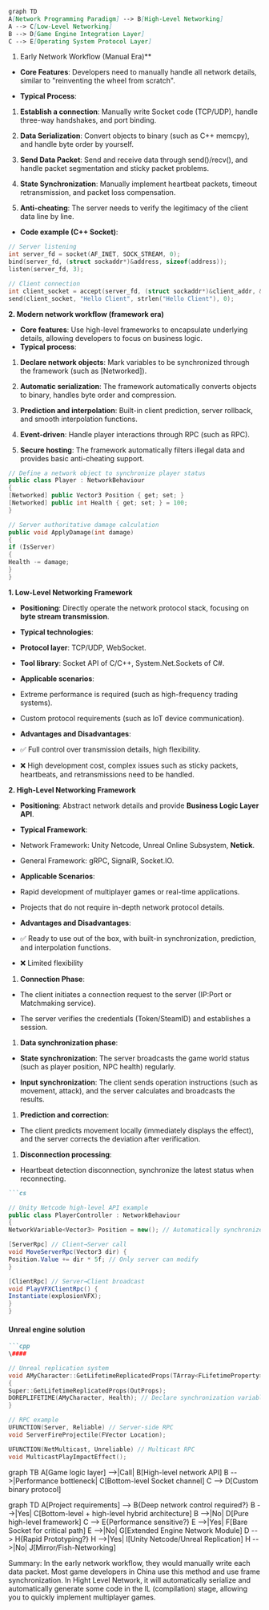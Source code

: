 ```markdown
graph TD
A[Network Programming Paradigm] --> B[High-Level Networking]
A --> C[Low-Level Networking]
B --> D[Game Engine Integration Layer]
C --> E[Operating System Protocol Layer]
```

1. Early Network Workflow (Manual Era)**
- **Core Features**: Developers need to manually handle all network details, similar to "reinventing the wheel from scratch".

- **Typical Process**:
1. **Establish a connection**: Manually write Socket code (TCP/UDP), handle three-way handshakes, and port binding.

2. **Data Serialization**: Convert objects to binary (such as C++ memcpy), and handle byte order by yourself.

3. **Send Data Packet**: Send and receive data through send()/recv(), and handle packet segmentation and sticky packet problems.

4. **State Synchronization**: Manually implement heartbeat packets, timeout retransmission, and packet loss compensation.

5. **Anti-cheating**: The server needs to verify the legitimacy of the client data line by line.
- **Code example (C++ Socket)**:

```cpp
// Server listening
int server_fd = socket(AF_INET, SOCK_STREAM, 0);
bind(server_fd, (struct sockaddr*)&address, sizeof(address));
listen(server_fd, 3);

// Client connection
int client_socket = accept(server_fd, (struct sockaddr*)&client_addr, &addr_len);
send(client_socket, "Hello Client", strlen("Hello Client"), 0);
```

**2. Modern network workflow (framework era)**

- **Core features**: Use high-level frameworks to encapsulate underlying details, allowing developers to focus on business logic.
- **Typical process**:

1. **Declare network objects**: Mark variables to be synchronized through the framework (such as [Networked]).

2. **Automatic serialization**: The framework automatically converts objects to binary, handles byte order and compression.

3. **Prediction and interpolation**: Built-in client prediction, server rollback, and smooth interpolation functions.

4. **Event-driven**: Handle player interactions through RPC (such as RPC).

5. **Secure hosting**: The framework automatically filters illegal data and provides basic anti-cheating support.

```cpp
// Define a network object to synchronize player status
public class Player : NetworkBehaviour
{
[Networked] public Vector3 Position { get; set; }
[Networked] public int Health { get; set; } = 100;
}

// Server authoritative damage calculation
public void ApplyDamage(int damage)
{
if (IsServer)
{
Health -= damage;
}
}
```

**1. Low-Level Networking Framework**

- **Positioning**: Directly operate the network protocol stack, focusing on **byte stream transmission**.

- **Typical technologies**:

- **Protocol layer**: TCP/UDP, WebSocket.

- **Tool library**: Socket API of C/C++, System.Net.Sockets of C#.

- **Applicable scenarios**:

- Extreme performance is required (such as high-frequency trading systems).

- Custom protocol requirements (such as IoT device communication).

- **Advantages and Disadvantages**:

- ✅ Full control over transmission details, high flexibility.

- ❌ High development cost, complex issues such as sticky packets, heartbeats, and retransmissions need to be handled.

**2. High-Level Networking Framework**

- **Positioning**: Abstract network details and provide **Business Logic Layer API**.

- **Typical Framework**:

- Network Framework: Unity Netcode, Unreal Online Subsystem, **Netick**.

- General Framework: gRPC, SignalR, Socket.IO.

- **Applicable Scenarios**:

- Rapid development of multiplayer games or real-time applications.

- Projects that do not require in-depth network protocol details.

- **Advantages and Disadvantages**:

- ✅ Ready to use out of the box, with built-in synchronization, prediction, and interpolation functions.

- ❌ Limited flexibility
1. **Connection Phase**:

- The client initiates a connection request to the server (IP:Port or Matchmaking service).

- The server verifies the credentials (Token/SteamID) and establishes a session.
1. **Data synchronization phase**:
- **State synchronization**: The server broadcasts the game world status (such as player position, NPC health) regularly.

- **Input synchronization**: The client sends operation instructions (such as movement, attack), and the server calculates and broadcasts the results.
1. **Prediction and correction**:
- The client predicts movement locally (immediately displays the effect), and the server corrects the deviation after verification.
1. **Disconnection processing**:
- Heartbeat detection disconnection, synchronize the latest status when reconnecting.

```markdown
```cs

// Unity Netcode high-level API example
public class PlayerController : NetworkBehaviour
{
NetworkVariable<Vector3> Position = new(); // Automatically synchronize variables Server->Client Different network frameworks may choose to synchronize different clients with the server

[ServerRpc] // Client→Server call
void MoveServerRpc(Vector3 dir) {
Position.Value += dir * 5f; // Only server can modify
}

[ClientRpc] // Server→Client broadcast
void PlayVFXClientRpc() {
Instantiate(explosionVFX);
}
}
```

#### **Unreal engine solution**

```markdown
```cpp
\####

// Unreal replication system
void AMyCharacter::GetLifetimeReplicatedProps(TArray<FLifetimeProperty>& OutProps) const
{
Super::GetLifetimeReplicatedProps(OutProps);
DOREPLIFETIME(AMyCharacter, Health); // Declare synchronization variables
}

// RPC example
UFUNCTION(Server, Reliable) // Server-side RPC
void ServerFireProjectile(FVector Location);

UFUNCTION(NetMulticast, Unreliable) // Multicast RPC
void MulticastPlayImpactEffect();
```

graph TB
A[Game logic layer] -->|Call| B[High-level network API]
B -->|Performance bottleneck| C[Bottom-level Socket channel]
C --> D[Custom binary protocol]

graph TD
A[Project requirements] --> B{Deep network control required?}
B -->|Yes| C[Bottom-level + high-level hybrid architecture]
B -->|No| D[Pure high-level framework]
C --> E{Performance sensitive?}
E -->|Yes| F[Bare Socket for critical path]
E -->|No| G[Extended Engine Network Module]
D --> H{Rapid Prototyping?}
H -->|Yes| I[Unity Netcode/Unreal Replication]
H -->|No| J[Mirror/Fish-Networking]

Summary: In the early network workflow, they would manually write each data packet. Most game developers in China use this method and use frame synchronization. In Hight Level Network, it will automatically serialize and automatically generate some code in the IL (compilation) stage, allowing you to quickly implement multiplayer games.